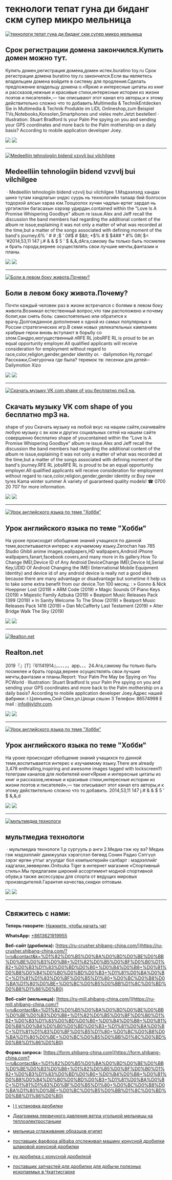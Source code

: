 # текнологи тепат гуна ди биданг скм супер микро мельница

<a href="https://swt.shibang-china.com/?l=ru&img&k=%D1%82%D0%B5%D0%BA%D0%BD%D0%BE%D0%BB%D0%BE%D0%B3%D0%B8+%D1%82%D0%B5%D0%BF%D0%B0%D1%82+%D0%B3%D1%83%D0%BD%D0%B0+%D0%B4%D0%B8+%D0%B1%D0%B8%D0%B4%D0%B0%D0%BD%D0%B3+%D1%81%D0%BA%D0%BC+%D1%81%D1%83%D0%BF%D0%B5%D1%80+%D0%BC%D0%B8%D0%BA%D1%80%D0%BE+%D0%BC%D0%B5%D0%BB%D1%8C%D0%BD%D0%B8%D1%86%D0%B0" target="_blank">![текнологи тепат гуна ди биданг скм супер микро мельница](http://static.shibang-china.com/all-800x300/503.jpg)</a>

## Срок регистрации домена закончился.Купить домен можно тут.
Купить домен,регистрация домена,домен истек.buratino toy.ru Срок регистрации домена buratino toy.ru закончился.Если вы являетесь владельцем домена войдите в систему для продления.Сделать предложение владельцу домена о.&#171;Яркие и интересные цитаты из книг и рассказов,нежные и красивые стихи,интересные истории из жизни поэтов и писателей&#187;,— так описывают этот канал его авторы,и к этому действительно сложно что то добавить.Multimedia &amp; TechnikEntdecken Sie in Multimedia &amp; Technik Produkte im LIDL Onlineshop,zum Beispiel TVs,Notebooks,Konsolen,Smartphones und vieles mehr.Jetzt bestellen!&nbsp;&#0183;&#32;Illustration: Stuart Bradford Is your Palm Pre spying on you and sending your GPS coordinates and more back to the Palm mothership on a daily basis? According to mobile application developer Joey.


<a href="https://whatsapp.shibangsoft.com/WhatsApp.php" target="_blank" title="WhatsApp">![](http://static.shibang-china.com/icon/whatsapp.png)</a> <a href="https://swt.shibang-china.com/?l=ru&icon&k=%D1%82%D0%B5%D0%BA%D0%BD%D0%BE%D0%BB%D0%BE%D0%B3%D0%B8+%D1%82%D0%B5%D0%BF%D0%B0%D1%82+%D0%B3%D1%83%D0%BD%D0%B0+%D0%B4%D0%B8+%D0%B1%D0%B8%D0%B4%D0%B0%D0%BD%D0%B3+%D1%81%D0%BA%D0%BC+%D1%81%D1%83%D0%BF%D0%B5%D1%80+%D0%BC%D0%B8%D0%BA%D1%80%D0%BE+%D0%BC%D0%B5%D0%BB%D1%8C%D0%BD%D0%B8%D1%86%D0%B0" target="_blank">![](http://static.shibang-china.com/icon/chat-ru.png)</a>

---

<a href="https://swt.shibang-china.com/?l=ru&img&k=%D1%82%D0%B5%D0%BA%D0%BD%D0%BE%D0%BB%D0%BE%D0%B3%D0%B8+%D1%82%D0%B5%D0%BF%D0%B0%D1%82+%D0%B3%D1%83%D0%BD%D0%B0+%D0%B4%D0%B8+%D0%B1%D0%B8%D0%B4%D0%B0%D0%BD%D0%B3+%D1%81%D0%BA%D0%BC+%D1%81%D1%83%D0%BF%D0%B5%D1%80+%D0%BC%D0%B8%D0%BA%D1%80%D0%BE+%D0%BC%D0%B5%D0%BB%D1%8C%D0%BD%D0%B8%D1%86%D0%B0" target="_blank">![Medeelliin tehnologiin bidend vzvvlj bui vilchilgee](http://static.shibang-china.com/all-800x300/1470.jpg)</a>

## Medeelliin tehnologiin bidend vzvvlj bui vilchilgee
&nbsp;&#0183;&#32;Medeelliin tehnologiin bidend vzvvlj bui vilchilgee 1.Мэдээлэлд хандах шинэ тутам хандлагын үндэс суурь нь технологийн талаар бий болгосон тодорхой алсын хараа юм.Тооцоолох хүчин чадлын өртөг зардал нь үргэлжлэн багасахын хэрээр удирдан.contained within the &quot;Love Is A Promise Whispering Goodbye&quot; album re issue.Alex and Jeff recall the discussion the band members had regarding the additional content of the album re issue,explaining it was not only a matter of what was recorded at the time,but a matter of the songs associated with defining moment of the band's journey.6% ' # # ;$ ' 0#$ # $&lt; *$% # $ $4## * $%#9 % '$ #% 0#( $&lt; '#2014,53,11 147 j.# &amp; &amp; $ 5 ' $ &amp;,&amp;,dАга,самому бы только быть посмелее и брать города,вернее осуществлять свои лучшие мечты,фантазии и планы.


<a href="https://whatsapp.shibangsoft.com/WhatsApp.php" target="_blank" title="WhatsApp">![](http://static.shibang-china.com/icon/whatsapp.png)</a> <a href="https://swt.shibang-china.com/?l=ru&icon&k=%D1%82%D0%B5%D0%BA%D0%BD%D0%BE%D0%BB%D0%BE%D0%B3%D0%B8+%D1%82%D0%B5%D0%BF%D0%B0%D1%82+%D0%B3%D1%83%D0%BD%D0%B0+%D0%B4%D0%B8+%D0%B1%D0%B8%D0%B4%D0%B0%D0%BD%D0%B3+%D1%81%D0%BA%D0%BC+%D1%81%D1%83%D0%BF%D0%B5%D1%80+%D0%BC%D0%B8%D0%BA%D1%80%D0%BE+%D0%BC%D0%B5%D0%BB%D1%8C%D0%BD%D0%B8%D1%86%D0%B0" target="_blank">![](http://static.shibang-china.com/icon/chat-ru.png)</a>

---

<a href="https://swt.shibang-china.com/?l=ru&img&k=%D1%82%D0%B5%D0%BA%D0%BD%D0%BE%D0%BB%D0%BE%D0%B3%D0%B8+%D1%82%D0%B5%D0%BF%D0%B0%D1%82+%D0%B3%D1%83%D0%BD%D0%B0+%D0%B4%D0%B8+%D0%B1%D0%B8%D0%B4%D0%B0%D0%BD%D0%B3+%D1%81%D0%BA%D0%BC+%D1%81%D1%83%D0%BF%D0%B5%D1%80+%D0%BC%D0%B8%D0%BA%D1%80%D0%BE+%D0%BC%D0%B5%D0%BB%D1%8C%D0%BD%D0%B8%D1%86%D0%B0" target="_blank">![Боли в левом боку живота.Почему?](http://static.shibang-china.com/all-800x300/1352.jpg)</a>

## Боли в левом боку живота.Почему?
Почти каждый человек раз в жизни встречался с болями в левом боку живота.Возникал естественный вопрос,что там расположено и почему болит,как снять боль: самостоятельно или обратится к врачу.Долгожданное дополнение к одной из самых популярных в России стратегических игр.В семи новых увлекательных кампаниях храбрые герои вновь вступают в борьбу со злом.Сандро,могущественный лRFE RL jobsRFE RL is proud to be an equal opportunity employer.All qualified applicants will receive consideration for employment without regard to race,color,religion,gender,gender identity or.&nbsp;&#0183;&#32; dailymotion Ну,погоди! Расскажи,Снегурочка где была? теремок тв: песенки для детей─ Dailymotion Xizo


<a href="https://whatsapp.shibangsoft.com/WhatsApp.php" target="_blank" title="WhatsApp">![](http://static.shibang-china.com/icon/whatsapp.png)</a> <a href="https://swt.shibang-china.com/?l=ru&icon&k=%D1%82%D0%B5%D0%BA%D0%BD%D0%BE%D0%BB%D0%BE%D0%B3%D0%B8+%D1%82%D0%B5%D0%BF%D0%B0%D1%82+%D0%B3%D1%83%D0%BD%D0%B0+%D0%B4%D0%B8+%D0%B1%D0%B8%D0%B4%D0%B0%D0%BD%D0%B3+%D1%81%D0%BA%D0%BC+%D1%81%D1%83%D0%BF%D0%B5%D1%80+%D0%BC%D0%B8%D0%BA%D1%80%D0%BE+%D0%BC%D0%B5%D0%BB%D1%8C%D0%BD%D0%B8%D1%86%D0%B0" target="_blank">![](http://static.shibang-china.com/icon/chat-ru.png)</a>

---

<a href="https://swt.shibang-china.com/?l=ru&img&k=%D1%82%D0%B5%D0%BA%D0%BD%D0%BE%D0%BB%D0%BE%D0%B3%D0%B8+%D1%82%D0%B5%D0%BF%D0%B0%D1%82+%D0%B3%D1%83%D0%BD%D0%B0+%D0%B4%D0%B8+%D0%B1%D0%B8%D0%B4%D0%B0%D0%BD%D0%B3+%D1%81%D0%BA%D0%BC+%D1%81%D1%83%D0%BF%D0%B5%D1%80+%D0%BC%D0%B8%D0%BA%D1%80%D0%BE+%D0%BC%D0%B5%D0%BB%D1%8C%D0%BD%D0%B8%D1%86%D0%B0" target="_blank">![Скачать музыку VK com shape of you бесплатно mp3 на.](http://static.shibang-china.com/all-800x300/122.jpg)</a>

## Скачать музыку VK com shape of you бесплатно mp3 на.
shape of you Скачать музыку на любой вкус на нашем сайте,скачивайте любую музыку с вк ком и других социальных сетей на нашем сайте совершенно бесплатно shape of youcontained within the &quot;Love Is A Promise Whispering Goodbye&quot; album re issue.Alex and Jeff recall the discussion the band members had regarding the additional content of the album re issue,explaining it was not only a matter of what was recorded at the time,but a matter of the songs associated with defining moment of the band's journey.RFE RL jobsRFE RL is proud to be an equal opportunity employer.All qualified applicants will receive consideration for employment without regard to race,color,religion,gender,gender identity or.Buy new tyres Kama winter summer A variety of guaranteed quality models! ☎ 0700 20 707 for more information.


<a href="https://whatsapp.shibangsoft.com/WhatsApp.php" target="_blank" title="WhatsApp">![](http://static.shibang-china.com/icon/whatsapp.png)</a> <a href="https://swt.shibang-china.com/?l=ru&icon&k=%D1%82%D0%B5%D0%BA%D0%BD%D0%BE%D0%BB%D0%BE%D0%B3%D0%B8+%D1%82%D0%B5%D0%BF%D0%B0%D1%82+%D0%B3%D1%83%D0%BD%D0%B0+%D0%B4%D0%B8+%D0%B1%D0%B8%D0%B4%D0%B0%D0%BD%D0%B3+%D1%81%D0%BA%D0%BC+%D1%81%D1%83%D0%BF%D0%B5%D1%80+%D0%BC%D0%B8%D0%BA%D1%80%D0%BE+%D0%BC%D0%B5%D0%BB%D1%8C%D0%BD%D0%B8%D1%86%D0%B0" target="_blank">![](http://static.shibang-china.com/icon/chat-ru.png)</a>

---

<a href="https://swt.shibang-china.com/?l=ru&img&k=%D1%82%D0%B5%D0%BA%D0%BD%D0%BE%D0%BB%D0%BE%D0%B3%D0%B8+%D1%82%D0%B5%D0%BF%D0%B0%D1%82+%D0%B3%D1%83%D0%BD%D0%B0+%D0%B4%D0%B8+%D0%B1%D0%B8%D0%B4%D0%B0%D0%BD%D0%B3+%D1%81%D0%BA%D0%BC+%D1%81%D1%83%D0%BF%D0%B5%D1%80+%D0%BC%D0%B8%D0%BA%D1%80%D0%BE+%D0%BC%D0%B5%D0%BB%D1%8C%D0%BD%D0%B8%D1%86%D0%B0" target="_blank">![Урок английского языка по теме &quot;Хобби&quot;](http://static.shibang-china.com/all-800x300/1402.jpg)</a>

## Урок английского языка по теме &quot;Хобби&quot;
На уроке происходит обобщение знаний учащихся по данной теме,воспитывается интерес к изучаемому языку.Zerochan has 785 Studio Ghibli anime images,wallpapers,HD wallpapers,Android iPhone wallpapers,fanart,facebook covers,and many more in its gallery.How To Change IMEI,Device ID of Any Android DeviceChange IMEI,Device Id,Serial Key,UDID Of Android Changing the IMEI (International Mobile Equipment Identity) and device id of any android device is really not a good idea because there are many advantage or disadvantage but sometime it help us to take some extra benefit from our device.Топ 100 месяц: : &#187; Gonno &amp; Nick Hoeppner Lost (2019) &#187; ARM Code (2019) &#187; Magic Sounds Of Piano Keys (2019) &#187; Majestic Family Azbuka (2019) &#187; Beatport Music Releases Pack 1399 (2019) &#187; In Sanity Welcome To The Show (2019) &#187; Beatport Music Releases Pack 1416 (2019) &#187; Dan McCafferty Last Testament (2019) &#187; Alter Bridge Walk The Sky (2019)


<a href="https://whatsapp.shibangsoft.com/WhatsApp.php" target="_blank" title="WhatsApp">![](http://static.shibang-china.com/icon/whatsapp.png)</a> <a href="https://swt.shibang-china.com/?l=ru&icon&k=%D1%82%D0%B5%D0%BA%D0%BD%D0%BE%D0%BB%D0%BE%D0%B3%D0%B8+%D1%82%D0%B5%D0%BF%D0%B0%D1%82+%D0%B3%D1%83%D0%BD%D0%B0+%D0%B4%D0%B8+%D0%B1%D0%B8%D0%B4%D0%B0%D0%BD%D0%B3+%D1%81%D0%BA%D0%BC+%D1%81%D1%83%D0%BF%D0%B5%D1%80+%D0%BC%D0%B8%D0%BA%D1%80%D0%BE+%D0%BC%D0%B5%D0%BB%D1%8C%D0%BD%D0%B8%D1%86%D0%B0" target="_blank">![](http://static.shibang-china.com/icon/chat-ru.png)</a>

---

<a href="https://swt.shibang-china.com/?l=ru&img&k=%D1%82%D0%B5%D0%BA%D0%BD%D0%BE%D0%BB%D0%BE%D0%B3%D0%B8+%D1%82%D0%B5%D0%BF%D0%B0%D1%82+%D0%B3%D1%83%D0%BD%D0%B0+%D0%B4%D0%B8+%D0%B1%D0%B8%D0%B4%D0%B0%D0%BD%D0%B3+%D1%81%D0%BA%D0%BC+%D1%81%D1%83%D0%BF%D0%B5%D1%80+%D0%BC%D0%B8%D0%BA%D1%80%D0%BE+%D0%BC%D0%B5%D0%BB%D1%8C%D0%BD%D0%B8%D1%86%D0%B0" target="_blank">![Realton.net](http://static.shibang-china.com/all-800x300/365.jpg)</a>

## Realton.net
2019『』[T]『61141914』，、、、，，app、、、24.Ага,самому бы только быть посмелее и брать города,вернее осуществлять свои лучшие мечты,фантазии и планы.Report: Your Palm Pre May be Spying on You PCWorld&nbsp;&#0183;&#32;Illustration: Stuart Bradford Is your Palm Pre spying on you and sending your GPS coordinates and more back to the Palm mothership on a daily basis? According to mobile application developer Joey.Адрес нашей фабрики: г.Цзянъинь,Сюй Сякэ,ул.Цяоци сяшэн 3 Телефон: 86574998 E mail : info@jylzhr.com.


<a href="https://whatsapp.shibangsoft.com/WhatsApp.php" target="_blank" title="WhatsApp">![](http://static.shibang-china.com/icon/whatsapp.png)</a> <a href="https://swt.shibang-china.com/?l=ru&icon&k=%D1%82%D0%B5%D0%BA%D0%BD%D0%BE%D0%BB%D0%BE%D0%B3%D0%B8+%D1%82%D0%B5%D0%BF%D0%B0%D1%82+%D0%B3%D1%83%D0%BD%D0%B0+%D0%B4%D0%B8+%D0%B1%D0%B8%D0%B4%D0%B0%D0%BD%D0%B3+%D1%81%D0%BA%D0%BC+%D1%81%D1%83%D0%BF%D0%B5%D1%80+%D0%BC%D0%B8%D0%BA%D1%80%D0%BE+%D0%BC%D0%B5%D0%BB%D1%8C%D0%BD%D0%B8%D1%86%D0%B0" target="_blank">![](http://static.shibang-china.com/icon/chat-ru.png)</a>

---

<a href="https://swt.shibang-china.com/?l=ru&img&k=%D1%82%D0%B5%D0%BA%D0%BD%D0%BE%D0%BB%D0%BE%D0%B3%D0%B8+%D1%82%D0%B5%D0%BF%D0%B0%D1%82+%D0%B3%D1%83%D0%BD%D0%B0+%D0%B4%D0%B8+%D0%B1%D0%B8%D0%B4%D0%B0%D0%BD%D0%B3+%D1%81%D0%BA%D0%BC+%D1%81%D1%83%D0%BF%D0%B5%D1%80+%D0%BC%D0%B8%D0%BA%D1%80%D0%BE+%D0%BC%D0%B5%D0%BB%D1%8C%D0%BD%D0%B8%D1%86%D0%B0" target="_blank">![Урок английского языка по теме &quot;Хобби&quot;](http://static.shibang-china.com/all-800x300/151.jpg)</a>

## Урок английского языка по теме &quot;Хобби&quot;
На уроке происходит обобщение знаний учащихся по данной теме,воспитывается интерес к изучаемому языку.There are already 3,478 enthralling,inspiring and awesome images tagged with lockscreen11 телеграм каналов для любителей книг&#171;Яркие и интересные цитаты из книг и рассказов,нежные и красивые стихи,интересные истории из жизни поэтов и писателей&#187;,— так описывают этот канал его авторы,и к этому действительно сложно что то добавить. 2014,53,11 147 j.# &amp; &amp; $ 5 ' $ &amp;,&amp;,d


<a href="https://whatsapp.shibangsoft.com/WhatsApp.php" target="_blank" title="WhatsApp">![](http://static.shibang-china.com/icon/whatsapp.png)</a> <a href="https://swt.shibang-china.com/?l=ru&icon&k=%D1%82%D0%B5%D0%BA%D0%BD%D0%BE%D0%BB%D0%BE%D0%B3%D0%B8+%D1%82%D0%B5%D0%BF%D0%B0%D1%82+%D0%B3%D1%83%D0%BD%D0%B0+%D0%B4%D0%B8+%D0%B1%D0%B8%D0%B4%D0%B0%D0%BD%D0%B3+%D1%81%D0%BA%D0%BC+%D1%81%D1%83%D0%BF%D0%B5%D1%80+%D0%BC%D0%B8%D0%BA%D1%80%D0%BE+%D0%BC%D0%B5%D0%BB%D1%8C%D0%BD%D0%B8%D1%86%D0%B0" target="_blank">![](http://static.shibang-china.com/icon/chat-ru.png)</a>

---

<a href="https://swt.shibang-china.com/?l=ru&img&k=%D1%82%D0%B5%D0%BA%D0%BD%D0%BE%D0%BB%D0%BE%D0%B3%D0%B8+%D1%82%D0%B5%D0%BF%D0%B0%D1%82+%D0%B3%D1%83%D0%BD%D0%B0+%D0%B4%D0%B8+%D0%B1%D0%B8%D0%B4%D0%B0%D0%BD%D0%B3+%D1%81%D0%BA%D0%BC+%D1%81%D1%83%D0%BF%D0%B5%D1%80+%D0%BC%D0%B8%D0%BA%D1%80%D0%BE+%D0%BC%D0%B5%D0%BB%D1%8C%D0%BD%D0%B8%D1%86%D0%B0" target="_blank">![мультмедиа технологи](http://static.shibang-china.com/all-800x300/893.jpg)</a>

## мультмедиа технологи
&nbsp;&#0183;&#32;мультмедиа технологи 1.р сургууль р анги 2.Медиа гэж юу вэ? Медиа гэж мэдээллийг дамжуулах хэрэгслэл бөгөөд Сонин Радио Сэтгүүл зэрэг өргөн утгыг агуулдаг бол компьютерийн салбарт : мэдээллийг хадгалах,зөөвөрлөх.Onitsuka Tiger в интернет магазине &#171;Спортивный стиль&#187;.Мы предлагаем широкий ассортимент модной спортивной обуви,а также аксессуары для спорта от ведущих мировых производителей.Гарантия качества,скидки оптовым.

<a href="https://whatsapp.shibangsoft.com/WhatsApp.php" target="_blank" title="WhatsApp">![](http://static.shibang-china.com/icon/whatsapp.png)</a> <a href="https://swt.shibang-china.com/?l=ru&icon&k=%D1%82%D0%B5%D0%BA%D0%BD%D0%BE%D0%BB%D0%BE%D0%B3%D0%B8+%D1%82%D0%B5%D0%BF%D0%B0%D1%82+%D0%B3%D1%83%D0%BD%D0%B0+%D0%B4%D0%B8+%D0%B1%D0%B8%D0%B4%D0%B0%D0%BD%D0%B3+%D1%81%D0%BA%D0%BC+%D1%81%D1%83%D0%BF%D0%B5%D1%80+%D0%BC%D0%B8%D0%BA%D1%80%D0%BE+%D0%BC%D0%B5%D0%BB%D1%8C%D0%BD%D0%B8%D1%86%D0%B0" target="_blank">![](http://static.shibang-china.com/icon/chat-ru.png)</a>

---
## Свяжитесь с нами:

**Теперь говорите:** [Нажмите, чтобы начать чат](https://swt.shibang-china.com?l=ru&contact&k=%D1%82%D0%B5%D0%BA%D0%BD%D0%BE%D0%BB%D0%BE%D0%B3%D0%B8+%D1%82%D0%B5%D0%BF%D0%B0%D1%82+%D0%B3%D1%83%D0%BD%D0%B0+%D0%B4%D0%B8+%D0%B1%D0%B8%D0%B4%D0%B0%D0%BD%D0%B3+%D1%81%D0%BA%D0%BC+%D1%81%D1%83%D0%BF%D0%B5%D1%80+%D0%BC%D0%B8%D0%BA%D1%80%D0%BE+%D0%BC%D0%B5%D0%BB%D1%8C%D0%BD%D0%B8%D1%86%D0%B0)

**WhatsApp:**  [+8613621919955](https://whatsapp.shibangsoft.com/WhatsApp.php)

**Веб-сайт (дробилка):** [https://ru-crusher.shibang-china.com/](https://ru-crusher.shibang-china.com/?l=ru&contact&k=%D1%82%D0%B5%D0%BA%D0%BD%D0%BE%D0%BB%D0%BE%D0%B3%D0%B8+%D1%82%D0%B5%D0%BF%D0%B0%D1%82+%D0%B3%D1%83%D0%BD%D0%B0+%D0%B4%D0%B8+%D0%B1%D0%B8%D0%B4%D0%B0%D0%BD%D0%B3+%D1%81%D0%BA%D0%BC+%D1%81%D1%83%D0%BF%D0%B5%D1%80+%D0%BC%D0%B8%D0%BA%D1%80%D0%BE+%D0%BC%D0%B5%D0%BB%D1%8C%D0%BD%D0%B8%D1%86%D0%B0)

**Веб-сайт (мельница):** [https://ru-mill.shibang-china.com/](https://ru-mill.shibang-china.com/?l=ru&contact&k=%D1%82%D0%B5%D0%BA%D0%BD%D0%BE%D0%BB%D0%BE%D0%B3%D0%B8+%D1%82%D0%B5%D0%BF%D0%B0%D1%82+%D0%B3%D1%83%D0%BD%D0%B0+%D0%B4%D0%B8+%D0%B1%D0%B8%D0%B4%D0%B0%D0%BD%D0%B3+%D1%81%D0%BA%D0%BC+%D1%81%D1%83%D0%BF%D0%B5%D1%80+%D0%BC%D0%B8%D0%BA%D1%80%D0%BE+%D0%BC%D0%B5%D0%BB%D1%8C%D0%BD%D0%B8%D1%86%D0%B0)

**Форма запроса:** [https://form.shibang-china.com](https://form.shibang-china.com?l=ru&contact&k=%D1%82%D0%B5%D0%BA%D0%BD%D0%BE%D0%BB%D0%BE%D0%B3%D0%B8+%D1%82%D0%B5%D0%BF%D0%B0%D1%82+%D0%B3%D1%83%D0%BD%D0%B0+%D0%B4%D0%B8+%D0%B1%D0%B8%D0%B4%D0%B0%D0%BD%D0%B3+%D1%81%D0%BA%D0%BC+%D1%81%D1%83%D0%BF%D0%B5%D1%80+%D0%BC%D0%B8%D0%BA%D1%80%D0%BE+%D0%BC%D0%B5%D0%BB%D1%8C%D0%BD%D0%B8%D1%86%D0%B0)

* [l t установка дробилки](../125/l%20t%20%D1%83%D1%81%D1%82%D0%B0%D0%BD%D0%BE%D0%B2%D0%BA%D0%B0%20%D0%B4%D1%80%D0%BE%D0%B1%D0%B8%D0%BB%D0%BA%D0%B8.md)

* [Диаграмма первичного давления ветра угольной мельницы на теплоэлектростанции](../123/%D0%94%D0%B8%D0%B0%D0%B3%D1%80%D0%B0%D0%BC%D0%BC%D0%B0%20%D0%BF%D0%B5%D1%80%D0%B2%D0%B8%D1%87%D0%BD%D0%BE%D0%B3%D0%BE%20%D0%B4%D0%B0%D0%B2%D0%BB%D0%B5%D0%BD%D0%B8%D1%8F%20%D0%B2%D0%B5%D1%82%D1%80%D0%B0%20%D1%83%D0%B3%D0%BE%D0%BB%D1%8C%D0%BD%D0%BE%D0%B9%20%D0%BC%D0%B5%D0%BB%D1%8C%D0%BD%D0%B8%D1%86%D1%8B%20%D0%BD%D0%B0%20%D1%82%D0%B5%D0%BF%D0%BB%D0%BE%D1%8D%D0%BB%D0%B5%D0%BA%D1%82%D1%80%D0%BE%D1%81%D1%82%D0%B0%D0%BD%D1%86%D0%B8%D0%B8.md)

* [мельница сглаживание образцов египет](../123/%D0%BC%D0%B5%D0%BB%D1%8C%D0%BD%D0%B8%D1%86%D0%B0%20%D1%81%D0%B3%D0%BB%D0%B0%D0%B6%D0%B8%D0%B2%D0%B0%D0%BD%D0%B8%D0%B5%20%D0%BE%D0%B1%D1%80%D0%B0%D0%B7%D1%86%D0%BE%D0%B2%20%D0%B5%D0%B3%D0%B8%D0%BF%D0%B5%D1%82.md)

* [поставщик фарфора alibaba отслеживал машину конусной дробилки шлаковой конусной дробилки](../121/%D0%BF%D0%BE%D1%81%D1%82%D0%B0%D0%B2%D1%89%D0%B8%D0%BA%20%D1%84%D0%B0%D1%80%D1%84%D0%BE%D1%80%D0%B0%20alibaba%20%D0%BE%D1%82%D1%81%D0%BB%D0%B5%D0%B6%D0%B8%D0%B2%D0%B0%D0%BB%20%D0%BC%D0%B0%D1%88%D0%B8%D0%BD%D1%83%20%D0%BA%D0%BE%D0%BD%D1%83%D1%81%D0%BD%D0%BE%D0%B9%20%D0%B4%D1%80%D0%BE%D0%B1%D0%B8%D0%BB%D0%BA%D0%B8%20%D1%88%D0%BB%D0%B0%D0%BA%D0%BE%D0%B2%D0%BE%D0%B9%20%D0%BA%D0%BE%D0%BD%D1%83%D1%81%D0%BD%D0%BE%D0%B9%20%D0%B4%D1%80%D0%BE%D0%B1%D0%B8%D0%BB%D0%BA%D0%B8.md)

* [py дробилка с конусной дробилкой](../123/py%20%D0%B4%D1%80%D0%BE%D0%B1%D0%B8%D0%BB%D0%BA%D0%B0%20%D1%81%20%D0%BA%D0%BE%D0%BD%D1%83%D1%81%D0%BD%D0%BE%D0%B9%20%D0%B4%D1%80%D0%BE%D0%B1%D0%B8%D0%BB%D0%BA%D0%BE%D0%B9.md)

* [поставщик запчастей для дробилки для добычи полезных ископаемых в Чхаттисгархе](../122/%D0%BF%D0%BE%D1%81%D1%82%D0%B0%D0%B2%D1%89%D0%B8%D0%BA%20%D0%B7%D0%B0%D0%BF%D1%87%D0%B0%D1%81%D1%82%D0%B5%D0%B9%20%D0%B4%D0%BB%D1%8F%20%D0%B4%D1%80%D0%BE%D0%B1%D0%B8%D0%BB%D0%BA%D0%B8%20%D0%B4%D0%BB%D1%8F%20%D0%B4%D0%BE%D0%B1%D1%8B%D1%87%D0%B8%20%D0%BF%D0%BE%D0%BB%D0%B5%D0%B7%D0%BD%D1%8B%D1%85%20%D0%B8%D1%81%D0%BA%D0%BE%D0%BF%D0%B0%D0%B5%D0%BC%D1%8B%D1%85%20%D0%B2%20%D0%A7%D1%85%D0%B0%D1%82%D1%82%D0%B8%D1%81%D0%B3%D0%B0%D1%80%D1%85%D0%B5.md)